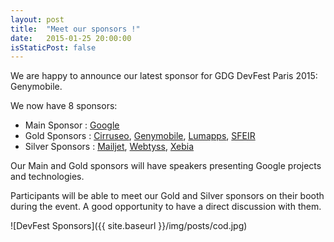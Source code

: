 ```yaml
---
layout: post
title:  "Meet our sponsors !"
date:   2015-01-25 20:00:00
isStaticPost: false
---
```

We are happy to announce our latest sponsor for GDG DevFest Paris 2015: Genymobile.

We now have 8 sponsors:

* Main Sponsor : [Google](http://www.google.com/)
* Gold Sponsors : [Cirruseo](http://www.cirruseo.com/), [Genymobile](http://www.genymobile.com/), [Lumapps](http://www.lumapps.com/), [SFEIR](http://www.sfeir.com/)
* Silver Sponsors : [Mailjet](https://www.mailjet.com/), [Webtyss](http://www.webtyss.com/), [Xebia](http://xebia.com/)

Our Main and Gold sponsors will have speakers presenting Google projects and technologies.

Participants will be able to meet our Gold and Silver sponsors on their booth during the event. A good opportunity to have a direct discussion with them.

![DevFest Sponsors]({{ site.baseurl }}/img/posts/cod.jpg)

